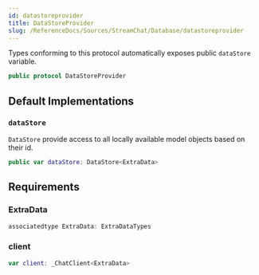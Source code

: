 ```yaml
---
id: datastoreprovider 
title: DataStoreProvider
slug: /ReferenceDocs/Sources/StreamChat/Database/datastoreprovider
---
```


Types conforming to this protocol automatically exposes public `dataStore` variable.

``` swift
public protocol DataStoreProvider 
```

## Default Implementations

### `dataStore`

`DataStore` provide access to all locally available model objects based on their id.

``` swift
public var dataStore: DataStore<ExtraData> 
```

## Requirements

### ExtraData

``` swift
associatedtype ExtraData: ExtraDataTypes
```

### client

``` swift
var client: _ChatClient<ExtraData> 
```
